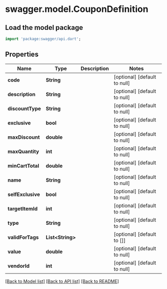 # swagger.model.CouponDefinition

## Load the model package
```dart
import 'package:swagger/api.dart';
```

## Properties
Name | Type | Description | Notes
------------ | ------------- | ------------- | -------------
**code** | **String** |  | [optional] [default to null]
**description** | **String** |  | [optional] [default to null]
**discountType** | **String** |  | [optional] [default to null]
**exclusive** | **bool** |  | [optional] [default to null]
**maxDiscount** | **double** |  | [optional] [default to null]
**maxQuantity** | **int** |  | [optional] [default to null]
**minCartTotal** | **double** |  | [optional] [default to null]
**name** | **String** |  | [optional] [default to null]
**selfExclusive** | **bool** |  | [optional] [default to null]
**targetItemId** | **int** |  | [optional] [default to null]
**type** | **String** |  | [optional] [default to null]
**validForTags** | **List&lt;String&gt;** |  | [optional] [default to []]
**value** | **double** |  | [optional] [default to null]
**vendorId** | **int** |  | [optional] [default to null]

[[Back to Model list]](../README.md#documentation-for-models) [[Back to API list]](../README.md#documentation-for-api-endpoints) [[Back to README]](../README.md)



